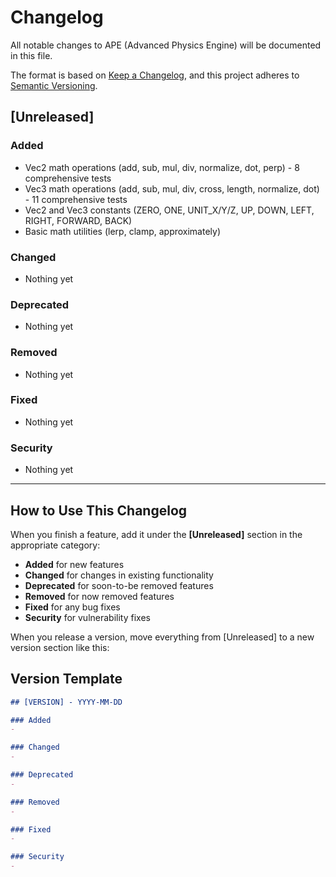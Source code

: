 # Changelog

All notable changes to APE (Advanced Physics Engine) will be documented in this file.

The format is based on [Keep a Changelog](https://keepachangelog.com/en/1.0.0/), and this project adheres to [Semantic Versioning](https://semver.org/spec/v2.0.0.html).

## [Unreleased]

### Added
- Vec2 math operations (add, sub, mul, div, normalize, dot, perp) - 8 comprehensive tests
- Vec3 math operations (add, sub, mul, div, cross, length, normalize, dot) - 11 comprehensive tests  
- Vec2 and Vec3 constants (ZERO, ONE, UNIT_X/Y/Z, UP, DOWN, LEFT, RIGHT, FORWARD, BACK)
- Basic math utilities (lerp, clamp, approximately)


### Changed
- Nothing yet

### Deprecated
- Nothing yet

### Removed
- Nothing yet

### Fixed
- Nothing yet

### Security
- Nothing yet

---

## How to Use This Changelog

When you finish a feature, add it under the **[Unreleased]** section in the appropriate category:

- **Added** for new features
- **Changed** for changes in existing functionality
- **Deprecated** for soon-to-be removed features
- **Removed** for now removed features
- **Fixed** for any bug fixes
- **Security** for vulnerability fixes

When you release a version, move everything from [Unreleased] to a new version section like this:


## Version Template


```markdown
## [VERSION] - YYYY-MM-DD

### Added
- 

### Changed
- 

### Deprecated
- 

### Removed
- 

### Fixed
- 

### Security
- 
```


